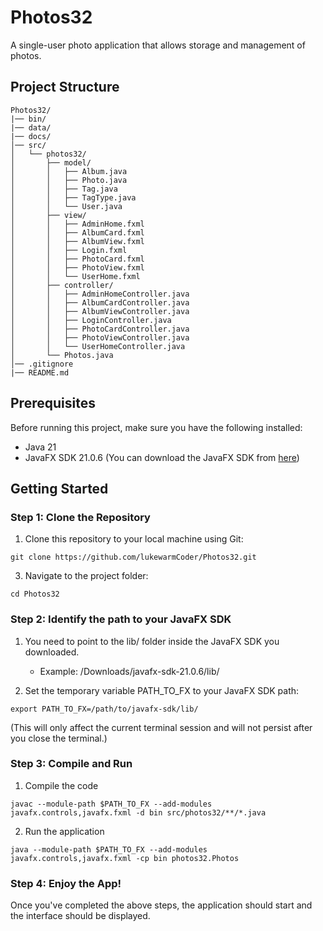 # Photos32
A single-user photo application that allows storage and management of photos.

## Project Structure
```
Photos32/
|── bin/
|── data/
|── docs/
│── src/
│   └── photos32/
│       ├── model/
│       │   ├── Album.java
│       │   ├── Photo.java
│       │   ├── Tag.java
│       │   ├── TagType.java
│       │   └── User.java
│       ├── view/
│       │   ├── AdminHome.fxml
│       │   ├── AlbumCard.fxml
│       │   ├── AlbumView.fxml
│       │   ├── Login.fxml
│       │   ├── PhotoCard.fxml
│       │   ├── PhotoView.fxml
│       │   └── UserHome.fxml
│       ├── controller/
│       │   ├── AdminHomeController.java
│       │   ├── AlbumCardController.java
│       │   ├── AlbumViewController.java
│       │   ├── LoginController.java
│       │   ├── PhotoCardController.java
│       │   ├── PhotoViewController.java
│       │   └── UserHomeController.java
│       └── Photos.java
│── .gitignore
|── README.md
```

## Prerequisites
Before running this project, make sure you have the following installed:
- Java 21
- JavaFX SDK 21.0.6 (You can download the JavaFX SDK from [here](https://gluonhq.com/products/javafx/))

## Getting Started

### Step 1: Clone the Repository
1. Clone this repository to your local machine using Git:
```
git clone https://github.com/lukewarmCoder/Photos32.git
```

3. Navigate to the project folder:
```
cd Photos32
```

### Step 2: Identify the path to your JavaFX SDK

1. You need to point to the lib/ folder inside the JavaFX SDK you downloaded.
    - Example: /Downloads/javafx-sdk-21.0.6/lib/

2. Set the temporary variable PATH_TO_FX to your JavaFX SDK path:
```
export PATH_TO_FX=/path/to/javafx-sdk/lib/
```

(This will only affect the current terminal session and will not persist after you close the terminal.)

### Step 3: Compile and Run

1. Compile the code
```
javac --module-path $PATH_TO_FX --add-modules javafx.controls,javafx.fxml -d bin src/photos32/**/*.java
```

2. Run the application
```
java --module-path $PATH_TO_FX --add-modules javafx.controls,javafx.fxml -cp bin photos32.Photos
```

### Step 4: Enjoy the App!

Once you've completed the above steps, the application should start and the interface should be displayed.




